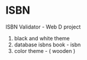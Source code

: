 # ISBN
ISBN Validator - Web D project

1. black and white theme
2. database isbns book - isbn 
3. color theme - ( wooden )

